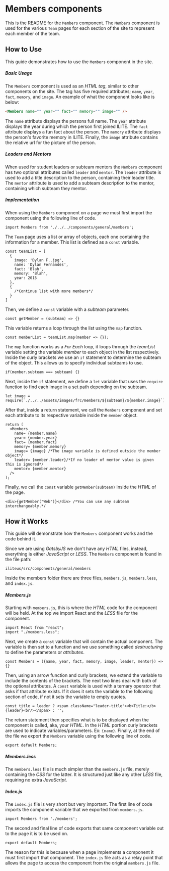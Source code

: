 # Members components
This is the README for the `Members` component. The `Members` component is used for the various `Team` pages for each section of the site to represent each member of the team.

## How to Use
This guide demonstrates how to use the `Members` component in the site.

##### Basic Usage
The `Members` component is used as an *HTML tag*, similar to other components on the site. The tag has five required attributes; `name`, `year`, `fact`, `memory`, and `image`. An example of what the component looks like is below:
```HTML
<Members name="" year="" fact="" memory="" image="" />
```
The `name` attribute displays the persons full name. The `year` attribute displays the year during which the person first joined ILITE. The `fact` attribute displays a fun fact about the person. The `memory` attribute displays the person's favorite memory in ILITE. Finally, the `image` attribute contains the relative url for the picture of the person.

##### Leaders and Mentors
When used for student leaders or subteam mentors the `Members` component has two optional attributes called `leader` and `mentor`. The `leader` attribute is used to add a title description to the person, containing their leader title. The `mentor` attribute is used to add a subteam description to the mentor, containing which subteam they mentor.

##### Implementation
When using the `Members` component on a page we must first import the component using the following line of code.
```JS
import Members from './../../components/general/members';
```
The `Team` page uses a list or array of objects, each one containing the information for a member. This list is defined as a `const` variable.
```JS
const teamList = [
  {
    image: 'Dylan F..jpg',
    name: 'Dylan Fernandes',
    fact: 'Blah',
    memory: 'Blah',
    year: 2015
  },
  {
    /*Continue list with more members*/
  }
]
```
Then, we define a `const` variable with a *subteam* parameter.
```JS
const getMember = (subteam) => {}
```
This variable returns a loop through the list using the `map` function.
  ```JS
  const memberList = teamList.map(member => {});
  ```
  The `map` function works as a *For Each* loop, it loops through the *teamList* variable setting the variable *member* to each object in the list respectively. Inside the curly brackets we use an `if` statement to determine the subteam of the object. This allows us to specify individual subteams to use.
  ```JS
  if(member.subteam === subteam) {}
  ```
  Next, inside the `if` statement, we define a `let` variable that uses the `require` function to find each image in a set path depending on the subteam.
  ```JS
  let image = require(`./../../assets/images/frc/members/${subteam}/${member.image}`);
  ```
  After that, inside a return statement, we call the `Members` component and set each attribute to its respective variable inside the `member` object.
  ```JS
  return (
    <Members
      name= {member.name}
      year= {member.year}
      fact= {member.fact}
      memory= {member.memory}
      image= {image} /*The image variable is defined outside the member object*/
      leader= {member.leader}/*If no leader of mentor value is given this is ignored*/
      mentor= {member.mentor}
    />
  );
  ```
  Finally, we call the `const` variable `getMember(subteam)` inside the *HTML* of the page.
  ```JS
  <div>{getMember("Web")}</div> /*You can use any subteam interchangeably.*/
  ```

## How it Works
This guide will demonstrate how the `Members` component works and the code behind it.

Since we are using *GatsbyJS* we don't have any *HTML* files, instead, everything is either *JavaScript* or *LESS*. The `Members` component is found in the file path:
```
iliteus/src/components/general/members
```
Inside the members folder there are three files, `members.js`, `members.less`, and `index.js`.

##### Members.js
 Starting with `members.js`, this is where the *HTML* code for the component will be held. At the top we import React and the *LESS* file  for the component.
```JS
import React from "react";
import "./members.less";
```
Next, we create a `const` variable that will contain the actual component. The variable is then set to a function and we use something called *destructuring* to define the parameters or *attributes*.
```JS
const Members = ({name, year, fact, memory, image, leader, mentor}) => {}
```
Then, using an arrow function and curly brackets, we extend the variable to include the contents of the brackets. The next two lines deal with both of the optional attributes. A `const` variable is used with a ternary operator that asks if that attribute exists. If it does it sets the variable to the following section of code, if not it sets the variable to empty quotes.
```JS
const title = leader ? <span className="leader-title"><b>Title:</b> {leader}<br/></span> : '';
```
The return statement then specifies what is to be displayed when the component is called, aka, your *HTML*. In the *HTML* portion curly brackets are used to indicate variables/parameters. Ex: `{name}`. Finally, at the end of the file we export the `Members` variable using the following line of code.
```JS
export default Members;
```

##### Members.less
The `members.less` file is much simpler than the `members.js` file, merely containing the *CSS* for the latter. It is structured just like any other *LESS* file, requiring no extra *JavaScript*.

##### Index.js
The `index.js` file is very short but very important. The first line of code imports the component variable that we exported from `members.js`.
```JS
import Members from './members';
```
The second and final line of code exports that same component variable out to the page it is to be used on.
```JS
export default Members;
```
The reason for this is because when a page implements a component it must first import that component. The `index.js` file acts as a relay point that allows the page to access the component from the original `members.js` file.
